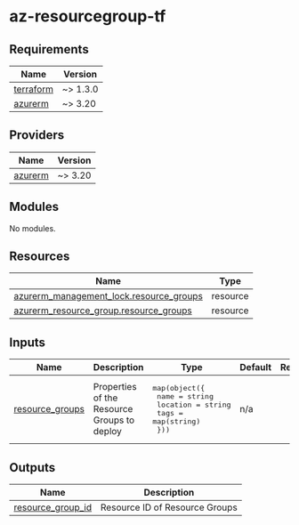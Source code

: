 # az-resourcegroup-tf
<!-- BEGIN_TF_DOCS -->
## Requirements

| Name | Version |
|------|---------|
| <a name="requirement_terraform"></a> [terraform](#requirement\_terraform) | ~> 1.3.0 |
| <a name="requirement_azurerm"></a> [azurerm](#requirement\_azurerm) | ~> 3.20 |

## Providers

| Name | Version |
|------|---------|
| <a name="provider_azurerm"></a> [azurerm](#provider\_azurerm) | ~> 3.20 |

## Modules

No modules.

## Resources

| Name | Type |
|------|------|
| [azurerm_management_lock.resource_groups](https://registry.terraform.io/providers/hashicorp/azurerm/latest/docs/resources/management_lock) | resource |
| [azurerm_resource_group.resource_groups](https://registry.terraform.io/providers/hashicorp/azurerm/latest/docs/resources/resource_group) | resource |

## Inputs

| Name | Description | Type | Default | Required |
|------|-------------|------|---------|:--------:|
| <a name="input_resource_groups"></a> [resource\_groups](#input\_resource\_groups) | Properties of the Resource Groups to deploy | <pre>map(object({<br>    name     = string<br>    location = string<br>    tags     = map(string)<br>  }))</pre> | n/a | yes |

## Outputs

| Name | Description |
|------|-------------|
| <a name="output_resource_group_id"></a> [resource\_group\_id](#output\_resource\_group\_id) | Resource ID of Resource Groups |
<!-- END_TF_DOCS -->